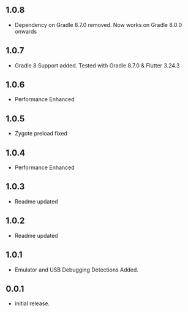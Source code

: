 ## 1.0.8
* Dependency on Gradle 8.7.0 removed. Now works on Gradle 8.0.0 onwards

## 1.0.7
* Gradle 8 Support added. Tested with Gradle 8.7.0 & Flutter 3.24.3

## 1.0.6
* Performance Enhanced

## 1.0.5
* Zygote preload fixed

## 1.0.4
* Performance Enhanced

## 1.0.3
* Readme updated

## 1.0.2
* Readme updated

## 1.0.1
* Emulator and USB Debugging Detections Added.

## 0.0.1
* initial release.






